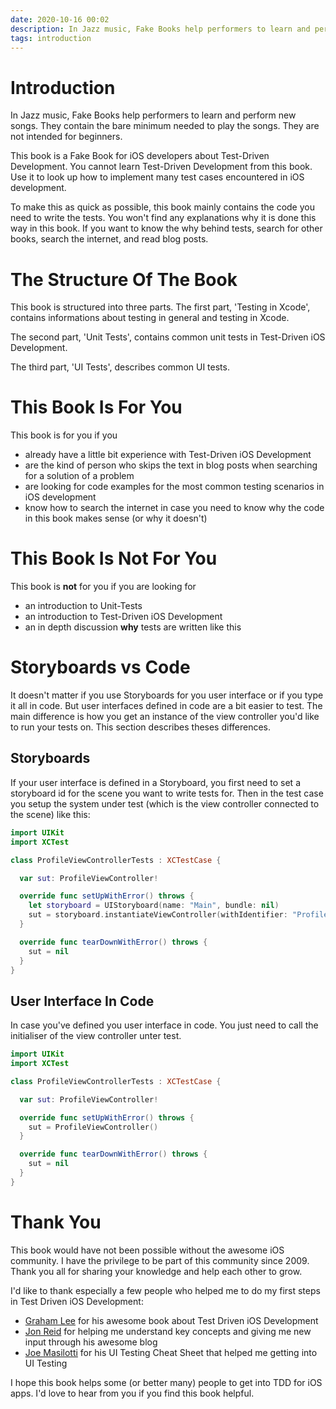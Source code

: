 ```yaml
---
date: 2020-10-16 00:02
description: In Jazz music, Fake Books help performers to learn and perform new songs. They contain the bare minimum needed to play the songs. They are not intended for beginners.
tags: introduction
---
```


# Introduction

In Jazz music, Fake Books help performers to learn and perform new songs. They contain the bare minimum needed to play the songs. They are not intended for beginners.

This book is a Fake Book for iOS developers about Test-Driven Development. You cannot learn Test-Driven Development from this book. Use it to look up how to implement many test cases encountered in iOS development.

To make this as quick as possible, this book mainly contains the code you need to write the tests. You won't find any explanations why it is done this way in this book. If you want to know the why behind tests, search for other books, search the internet, and read blog posts.

# The Structure Of The Book

This book is structured into three parts. The first part, 'Testing in Xcode', contains informations about testing in general and testing in Xcode.

The second part, 'Unit Tests', contains common unit tests in Test-Driven iOS Development.

The third part, 'UI Tests', describes common UI tests.

# This Book Is For You

This book is for you if you

- already have a little bit experience with Test-Driven iOS Development
- are the kind of person who skips the text in blog posts when searching for a solution of a problem
- are looking for code examples for the most common testing scenarios in iOS development
- know how to search the internet in case you need to know why the code in this book makes sense (or why it doesn't)

# This Book Is Not For You

This book is **not** for you if you are looking for

- an introduction to Unit-Tests
- an introduction to Test-Driven iOS  Development
- an in depth discussion **why** tests are written like this

# Storyboards vs Code

It doesn't matter if you use Storyboards for you user interface or if you type it all in code. But user interfaces defined in code are a bit easier to test. The main difference is how you get an instance of the view controller you'd like to run your tests on. This section describes theses differences.

## Storyboards

If your user interface is defined in a Storyboard, you first need to set a storyboard id for the scene you want to write tests for. Then in the test case you setup the system under test (which is the view controller connected to the scene) like this:

```swift
import UIKit
import XCTest

class ProfileViewControllerTests : XCTestCase {

  var sut: ProfileViewController!

  override func setUpWithError() throws {
    let storyboard = UIStoryboard(name: "Main", bundle: nil)
    sut = storyboard.instantiateViewController(withIdentifier: "ProfileViewController") as! ProfileViewController
  }

  override func tearDownWithError() throws {
    sut = nil
  }
}
```

## User Interface In Code

In case you've defined you user interface in code. You just need to call the initialiser of the view controller unter test.

```swift
import UIKit
import XCTest

class ProfileViewControllerTests : XCTestCase {

  var sut: ProfileViewController!

  override func setUpWithError() throws {
    sut = ProfileViewController()
  }

  override func tearDownWithError() throws {
    sut = nil
  }
}
```

# Thank You

This book would have not been possible without the awesome iOS community. I have the privilege to be part of this community since 2009. Thank you all for sharing your knowledge and help each other to grow.

I'd like to thank especially a few people who helped me to do my first steps in Test Driven iOS Development:

- [Graham Lee](https://twitter.com/iwasleeg) for his awesome book about Test Driven iOS Development
- [Jon Reid](https://twitter.com/qcoding) for helping me understand key concepts and giving me new input through his awesome blog
- [Joe Masilotti](https://twitter.com/joemasilotti) for his UI Testing Cheat Sheet that helped me getting into UI Testing
 
I hope this book helps some (or better many) people to get into TDD for iOS apps. I'd love to hear from you if you find this book helpful.
